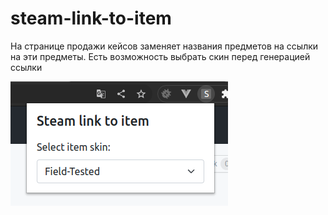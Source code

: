 # steam-link-to-item

На странице продажи кейсов заменяет названия предметов на ссылки на эти предметы.
Есть возможность выбрать скин перед генерацией ссылки

![Интерфейс](img.png)